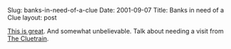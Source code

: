 Slug: banks-in-need-of-a-clue
Date: 2001-09-07
Title: Banks in need of a Clue
layout: post

<a href="http://www.xdude.com/flashed-mar2001.htm">This is great</a>. And somewhat unbelievable. Talk about needing a visit from <a href="http://www.cluetrain.org/">The Cluetrain</a>.
